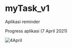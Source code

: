 # myTask_v1
Aplikasi reminder

Progress aplikasi (7 April 2021)

![4April](https://user-images.githubusercontent.com/54470282/113825475-350a4780-97ab-11eb-9931-c80463224e6b.jpg)

